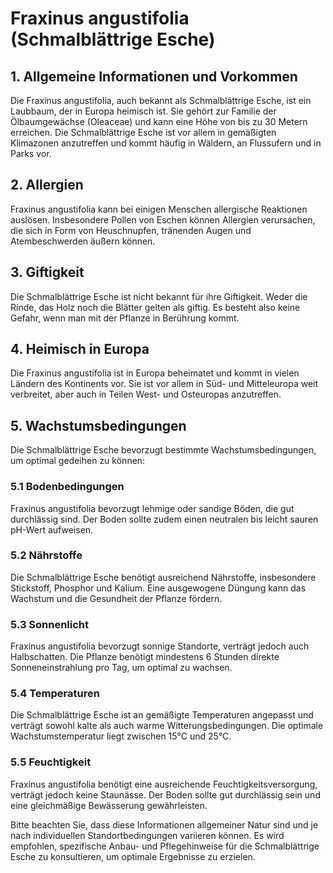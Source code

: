 # Fraxinus angustifolia (Schmalblättrige Esche)

## 1. Allgemeine Informationen und Vorkommen
Die Fraxinus angustifolia, auch bekannt als Schmalblättrige Esche, ist ein Laubbaum, der in Europa heimisch ist. Sie gehört zur Familie der Ölbaumgewächse (Oleaceae) und kann eine Höhe von bis zu 30 Metern erreichen. Die Schmalblättrige Esche ist vor allem in gemäßigten Klimazonen anzutreffen und kommt häufig in Wäldern, an Flussufern und in Parks vor.

## 2. Allergien
Fraxinus angustifolia kann bei einigen Menschen allergische Reaktionen auslösen. Insbesondere Pollen von Eschen können Allergien verursachen, die sich in Form von Heuschnupfen, tränenden Augen und Atembeschwerden äußern können.

## 3. Giftigkeit
Die Schmalblättrige Esche ist nicht bekannt für ihre Giftigkeit. Weder die Rinde, das Holz noch die Blätter gelten als giftig. Es besteht also keine Gefahr, wenn man mit der Pflanze in Berührung kommt.

## 4. Heimisch in Europa
Die Fraxinus angustifolia ist in Europa beheimatet und kommt in vielen Ländern des Kontinents vor. Sie ist vor allem in Süd- und Mitteleuropa weit verbreitet, aber auch in Teilen West- und Osteuropas anzutreffen.

## 5. Wachstumsbedingungen
Die Schmalblättrige Esche bevorzugt bestimmte Wachstumsbedingungen, um optimal gedeihen zu können:

### 5.1 Bodenbedingungen
Fraxinus angustifolia bevorzugt lehmige oder sandige Böden, die gut durchlässig sind. Der Boden sollte zudem einen neutralen bis leicht sauren pH-Wert aufweisen.

### 5.2 Nährstoffe
Die Schmalblättrige Esche benötigt ausreichend Nährstoffe, insbesondere Stickstoff, Phosphor und Kalium. Eine ausgewogene Düngung kann das Wachstum und die Gesundheit der Pflanze fördern.

### 5.3 Sonnenlicht
Fraxinus angustifolia bevorzugt sonnige Standorte, verträgt jedoch auch Halbschatten. Die Pflanze benötigt mindestens 6 Stunden direkte Sonneneinstrahlung pro Tag, um optimal zu wachsen.

### 5.4 Temperaturen
Die Schmalblättrige Esche ist an gemäßigte Temperaturen angepasst und verträgt sowohl kalte als auch warme Witterungsbedingungen. Die optimale Wachstumstemperatur liegt zwischen 15°C und 25°C.

### 5.5 Feuchtigkeit
Fraxinus angustifolia benötigt eine ausreichende Feuchtigkeitsversorgung, verträgt jedoch keine Staunässe. Der Boden sollte gut durchlässig sein und eine gleichmäßige Bewässerung gewährleisten.

Bitte beachten Sie, dass diese Informationen allgemeiner Natur sind und je nach individuellen Standortbedingungen variieren können. Es wird empfohlen, spezifische Anbau- und Pflegehinweise für die Schmalblättrige Esche zu konsultieren, um optimale Ergebnisse zu erzielen.
